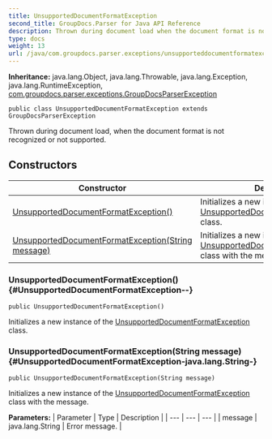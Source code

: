 ```yaml
---
title: UnsupportedDocumentFormatException
second_title: GroupDocs.Parser for Java API Reference
description: Thrown during document load when the document format is not recognized or not supported.
type: docs
weight: 13
url: /java/com.groupdocs.parser.exceptions/unsupporteddocumentformatexception/
---
```

**Inheritance:**
java.lang.Object, java.lang.Throwable, java.lang.Exception, java.lang.RuntimeException, [com.groupdocs.parser.exceptions.GroupDocsParserException](../../com.groupdocs.parser.exceptions/groupdocsparserexception)
```
public class UnsupportedDocumentFormatException extends GroupDocsParserException
```

Thrown during document load, when the document format is not recognized or not supported.
## Constructors

| Constructor | Description |
| --- | --- |
| [UnsupportedDocumentFormatException()](#UnsupportedDocumentFormatException--) | Initializes a new instance of the [UnsupportedDocumentFormatException](../../com.groupdocs.parser.exceptions/unsupporteddocumentformatexception) class. |
| [UnsupportedDocumentFormatException(String message)](#UnsupportedDocumentFormatException-java.lang.String-) | Initializes a new instance of the [UnsupportedDocumentFormatException](../../com.groupdocs.parser.exceptions/unsupporteddocumentformatexception) class with the message. |
### UnsupportedDocumentFormatException() {#UnsupportedDocumentFormatException--}
```
public UnsupportedDocumentFormatException()
```


Initializes a new instance of the [UnsupportedDocumentFormatException](../../com.groupdocs.parser.exceptions/unsupporteddocumentformatexception) class.

### UnsupportedDocumentFormatException(String message) {#UnsupportedDocumentFormatException-java.lang.String-}
```
public UnsupportedDocumentFormatException(String message)
```


Initializes a new instance of the [UnsupportedDocumentFormatException](../../com.groupdocs.parser.exceptions/unsupporteddocumentformatexception) class with the message.

**Parameters:**
| Parameter | Type | Description |
| --- | --- | --- |
| message | java.lang.String | Error message. |

